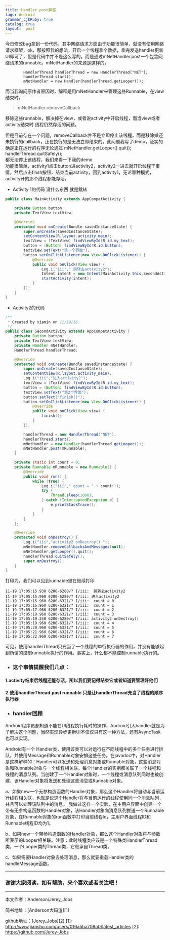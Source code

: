 ```yaml
---
title: Handler.post解惑
tags: Android
grammar_cjkRuby: true
catalog: true
layout:  post
---
```


今日修改bug拿到一份代码，其中网络请求方面由于功能很简单，就没有使用网络请求框架，ok，那按照我的想法，开启一个线程拿个数据，拿完发送handler更新UI即可了，但是代码中并不是这么写的，而是通过mNetHandler.post一个包含网络请求的runnable。mNetHandler的来源是这样的。

``` stylus
        HandlerThread handlerThread = new HandlerThread("NET");
        handlerThread.start();
        mNetHandler = new Handler(handlerThread.getLooper());
```
而当我询问原作者原因时，解释是用mNetHandler来管理这些Runnable，在view结束时，<br>

> mNetHandler.removeCallback

移除这些runnable，解决掉在view，或者说activity中开启线程，而当view或者activity结束时 线程仍然存活的问题。

但是目前存在一个问题，removeCallback并不是立即停止该线程，而是移除掉还未执行的callback，正在执行的是无法立即结束的。此问题我写了demo，证实的确是正在运行的程序无论通过
mNetHandler.getLooper().quit();<br>
handlerThread.quitSafely();<br>
都无法停止该线程，我们来看一下我的demo<br>
功能很简单，activity1点击button进activity2，activity2一进去就开启线程干事情，然后点击finsh按钮，结束当前activity，回到activity1，无论哪种模式，activity开的那个线程都能存活。

- Activity 1的代码 没什么东西  就是跳转

``` java
public class MainActivity extends AppCompatActivity {

    private Button button;
    private TextView textView;

    @Override
    protected void onCreate(Bundle savedInstanceState) {
        super.onCreate(savedInstanceState);
        setContentView(R.layout.activity_main);
        textView = (TextView) findViewById(R.id.my_text);
        button = (Button) findViewById(R.id.button);
        textView.setText("第一个界面");
        button.setOnClickListener(new View.OnClickListener() {
            @Override
            public void onClick(View view) {
                Log.i("iii"," 跳转去activity2");
                Intent intent = new Intent(MainActivity.this,SecondActivity.class);
                startActivity(intent);
            }
        });
    }
}
```

- Activity2的代码

``` java
/**
 * Created by xiamin on 11/19/16.
 */
public class SecondActivity extends AppCompatActivity {
    private Button button;
    private TextView textView;
    private Handler mNetHandler;
    HandlerThread handlerThread;

    @Override
    protected void onCreate(Bundle savedInstanceState) {
        super.onCreate(savedInstanceState);
        setContentView(R.layout.activity_main);
        Log.i("iii","进入activity2");
        textView = (TextView) findViewById(R.id.my_text);
        button = (Button) findViewById(R.id.button);
        textView.setText("第2个界面");
        button.setText("finish()");
        button.setOnClickListener(new View.OnClickListener() {
            @Override
            public void onClick(View view) {
                finish();
            }
        });

        handlerThread = new HandlerThread("NET");
        handlerThread.start();
        mNetHandler = new Handler(handlerThread.getLooper());
        mNetHandler.post(mRunnable);
    }

    private static int count = 0;
    private Runnable mRunnable = new Runnable() {
        @Override
        public void run() {
            while (true) {
                Log.i("iii"," count = " + count++);
                try {
                    Thread.sleep(1000);
                } catch (InterruptedException e) {
                    e.printStackTrace();
                }
            }
        }
    };

    @Override
    protected void onDestroy() {
        Log.i("iii","activity2 onDestroy() ");
        mNetHandler.removeCallbacksAndMessages(null);
        mNetHandler.getLooper().quit();
        handlerThread.quitSafely();
        super.onDestroy();
    }
}
```

 打印为，我们可以见到runnable里在继续打印
 
```
11-19 17:05:15.930 6280-6280/? I/iii:  跳转去activity2
11-19 17:05:15.960 6280-6280/? I/iii: 进入activity2
11-19 17:05:15.960 6280-6321/? I/iii:  count = 0
11-19 17:05:16.960 6280-6321/? I/iii:  count = 1
11-19 17:05:17.960 6280-6321/? I/iii:  count = 2
11-19 17:05:18.960 6280-6321/? I/iii:  count = 3
11-19 17:05:19.250 6280-6280/? I/iii: activity2 onDestroy() 
11-19 17:05:19.960 6280-6321/? I/iii:  count = 4
11-19 17:05:20.960 6280-6321/? I/iii:  count = 5
11-19 17:05:21.960 6280-6321/? I/iii:  count = 6
11-19 17:05:22.960 6280-6321/? I/iii:  count = 7
```

可见，使用handlerThread只充当了一个线程的单行执行器的作用，并没有能够起到所谓的控制runnable执行的作用。事实上，什么都不能控制runnable执行的。

- ### 这个事情提醒我们几点：

#### **1.activity结束后线程还能存活，所以我们要记得结束它或者知道要管理好他们**
#### **2.使用handlerThread.post runnable 只是让handlerThread充当了线程的顺序执行器**


- ### handler回顾

Android程序员都知道不能在UI线程执行耗时的操作，Android引入handler就是为了解决这个问题，当然实现异步更新UI不仅仅只有这一种方法，还有AsyncTask也可以实现。

Android有一个 Handler类，使用该类可以对运行在不同线程中的多个任务进行排队，并使用Message和Runnable对象安排这些任务。在javadoc中，对Handler是这样解释的：Handler可以发送和处理消息对象或Runnable对象，这些消息对象和Runnable对象与一个线程相关联。每个Handler的实例都关联了一个线程和线程的消息队列。当创建了一个Handler对象时，一个线程或消息队列同时也被创建，该Handler对象将发送和处理这些消息或Runnable对象。

a、如果new一个无参构造函数的Handler对象，那么这个Handler将自动与当前运行线程相关联，也就是说这个Handler将与当前运行的线程使用同一个消息队列，并且可以处理该队列中的消息。
    我做过这样一个实验，在主用户界面中创建一个带有无参构造函数的Handler对象，该Handler对象向消息队列推送一个Runnable对象，在Runnable对象的run函数中打印当前线程Id，主用户界面线程ID和Runnable线程ID均为1。
    
b、如果new一个带参构造函数的Handler对象，那么这个Handler对象将与参数所表示的Looper相关联。注意：此时线程类应该是一个特殊类HandlerThread类，一个Looper类的Thread类，它继承自Thread类。

c、如果需要Handler对象去处理消息，那么就要重载Handler类的handleMessage函数。

 ----------
 ### 谢谢大家阅读，如有帮助，来个喜欢或者关注吧！

 ----------
 本文作者：Anderson/Jerey_Jobs

 简书地址：[Anderson大码渣][1]

 github地址：[Jerey_Jobs][2]
  [1]: http://www.jianshu.com/users/016a5ba708a0/latest_articles
  [2]: https://github.com/Jerey-Jobs
